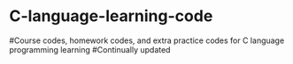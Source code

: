 # C-language-learning-code
#Course codes, homework codes, and extra practice codes for C language programming learning
#Continually updated

